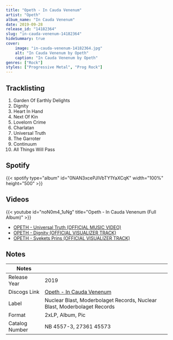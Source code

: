 ```yaml
---
title: "Opeth - In Cauda Venenum"
artist: "Opeth"
album_name: "In Cauda Venenum"
date: 2019-09-28
release_id: "14182364"
slug: "in-cauda-venenum-14182364"
hideSummary: true
cover:
    image: "in-cauda-venenum-14182364.jpg"
    alt: "In Cauda Venenum by Opeth"
    caption: "In Cauda Venenum by Opeth"
genres: ["Rock"]
styles: ["Progressive Metal", "Prog Rock"]
---
```

## Tracklisting
1. Garden Of Earthly Delights
2. Dignity
3. Heart In Hand
4. Next Of Kin
5. Lovelorn Crime
6. Charlatan
7. Universal Truth
8. The Garroter
9. Continuum
10. All Things Will Pass
## Spotify
{{< spotify type="album" id="0NAN3xcePJlVbTY1YaXCqK" width="100%" height="500" >}}

## Videos
{{< youtube id="noN0m4_1uNg" title="Opeth - In Cauda Venenum (Full Album)" >}}
- [OPETH - Universal Truth (OFFICIAL MUSIC VIDEO)](https://www.youtube.com/watch?v=ypdlAMXIvCM)
- [OPETH - Dignity (OFFICIAL VISUALIZER TRACK)](https://www.youtube.com/watch?v=GF5FXYmBrc4)
- [OPETH - Svekets Prins (OFFICIAL VISUALIZER TRACK)](https://www.youtube.com/watch?v=QcMdA7Xs8jE)

## Notes
| Notes          |             |
| ---------------| ----------- |
| Release Year   | 2019 |
| Discogs Link   | [Opeth - In Cauda Venenum](https://www.discogs.com/release/14182364-Opeth-In-Cauda-Venenum) |
| Label          | Nuclear Blast, Moderbolaget Records, Nuclear Blast, Moderbolaget Records |
| Format         | 2xLP, Album, Pic |
| Catalog Number | NB 4557-3, 27361 45573 |


